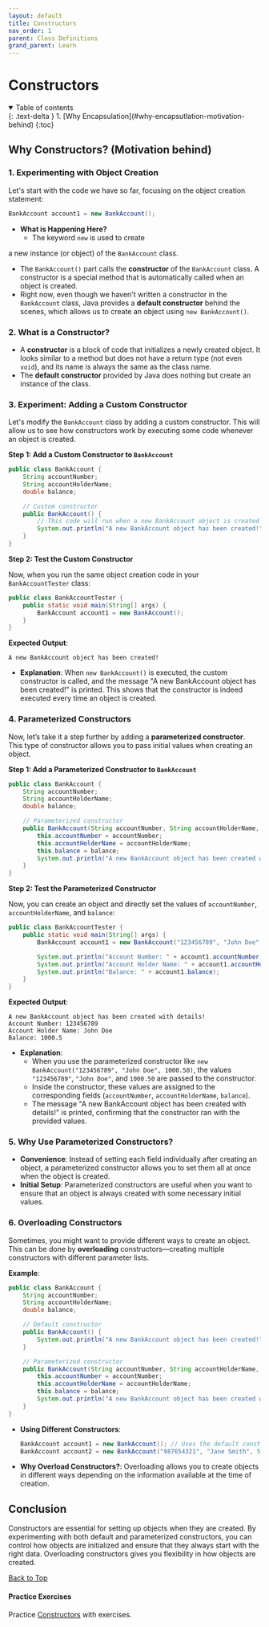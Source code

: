 ```yaml
---
layout: default
title: Constructors
nav_order: 1
parent: Class Definitions
grand_parent: Learn
---
```


# Constructors

<details open markdown="block">
  <summary>
    Table of contents
  </summary>
  {: .text-delta }
1. [Why Encapsulation](#why-encapsutlation-motivation-behind)
   {:toc}
</details>

## Why Constructors? (Motivation behind)

### 1. **Experimenting with Object Creation**
Let's start with the code we have so far, focusing on the object creation statement:

```java
BankAccount account1 = new BankAccount();
```

- **What is Happening Here?**
  - The keyword `new` is used to create

a new instance (or object) of the `BankAccount` class. 
  - The `BankAccount()` part calls the **constructor** of the `BankAccount` class. A constructor is a special method that is automatically called when an object is created.
  - Right now, even though we haven't written a constructor in the `BankAccount` class, Java provides a **default constructor** behind the scenes, which allows us to create an object using `new BankAccount()`.

### 2. **What is a Constructor?**
- A **constructor** is a block of code that initializes a newly created object. It looks similar to a method but does not have a return type (not even `void`), and its name is always the same as the class name.
- The **default constructor** provided by Java does nothing but create an instance of the class.

### 3. **Experiment: Adding a Custom Constructor**

Let's modify the `BankAccount` class by adding a custom constructor. This will allow us to see how constructors work by executing some code whenever an object is created.

**Step 1: Add a Custom Constructor to `BankAccount`**

```java
public class BankAccount {
    String accountNumber;
    String accountHolderName;
    double balance;

    // Custom constructor
    public BankAccount() {
        // This code will run when a new BankAccount object is created
        System.out.println("A new BankAccount object has been created!");
    }
}
```

**Step 2: Test the Custom Constructor**

Now, when you run the same object creation code in your `BankAccountTester` class:

```java
public class BankAccountTester {
    public static void main(String[] args) {
        BankAccount account1 = new BankAccount();
    }
}
```

**Expected Output**:
```
A new BankAccount object has been created!
```

- **Explanation**: When `new BankAccount()` is executed, the custom constructor is called, and the message "A new BankAccount object has been created!" is printed. This shows that the constructor is indeed executed every time an object is created.

### 4. **Parameterized Constructors**

Now, let’s take it a step further by adding a **parameterized constructor**. This type of constructor allows you to pass initial values when creating an object.

**Step 1: Add a Parameterized Constructor to `BankAccount`**

```java
public class BankAccount {
    String accountNumber;
    String accountHolderName;
    double balance;

    // Parameterized constructor
    public BankAccount(String accountNumber, String accountHolderName, double balance) {
        this.accountNumber = accountNumber;
        this.accountHolderName = accountHolderName;
        this.balance = balance;
        System.out.println("A new BankAccount object has been created with details!");
    }
}
```

**Step 2: Test the Parameterized Constructor**

Now, you can create an object and directly set the values of `accountNumber`, `accountHolderName`, and `balance`:

```java
public class BankAccountTester {
    public static void main(String[] args) {
        BankAccount account1 = new BankAccount("123456789", "John Doe", 1000.50);

        System.out.println("Account Number: " + account1.accountNumber);
        System.out.println("Account Holder Name: " + account1.accountHolderName);
        System.out.println("Balance: " + account1.balance);
    }
}
```

**Expected Output**:
```
A new BankAccount object has been created with details!
Account Number: 123456789
Account Holder Name: John Doe
Balance: 1000.5
```

- **Explanation**:
  - When you use the parameterized constructor like `new BankAccount("123456789", "John Doe", 1000.50)`, the values `"123456789"`, `"John Doe"`, and `1000.50` are passed to the constructor.
  - Inside the constructor, these values are assigned to the corresponding fields (`accountNumber`, `accountHolderName`, `balance`).
  - The message "A new BankAccount object has been created with details!" is printed, confirming that the constructor ran with the provided values.

### 5. **Why Use Parameterized Constructors?**

- **Convenience**: Instead of setting each field individually after creating an object, a parameterized constructor allows you to set them all at once when the object is created.
- **Initial Setup**: Parameterized constructors are useful when you want to ensure that an object is always created with some necessary initial values.

### 6. **Overloading Constructors**

Sometimes, you might want to provide different ways to create an object. This can be done by **overloading** constructors—creating multiple constructors with different parameter lists.

**Example**:

```java
public class BankAccount {
    String accountNumber;
    String accountHolderName;
    double balance;

    // Default constructor
    public BankAccount() {
        System.out.println("A new BankAccount object has been created!");
    }

    // Parameterized constructor
    public BankAccount(String accountNumber, String accountHolderName, double balance) {
        this.accountNumber = accountNumber;
        this.accountHolderName = accountHolderName;
        this.balance = balance;
        System.out.println("A new BankAccount object has been created with details!");
    }
}
```

- **Using Different Constructors**:
  ```java
  BankAccount account1 = new BankAccount(); // Uses the default constructor
  BankAccount account2 = new BankAccount("987654321", "Jane Smith", 500.75); // Uses the parameterized constructor
  ```

- **Why Overload Constructors?**: Overloading allows you to create objects in different ways depending on the information available at the time of creation.

## Conclusion
Constructors are essential for setting up objects when they are created. By experimenting with both default and parameterized constructors, you can control how objects are initialized and ensure that they always start with the right data. Overloading constructors gives you flexibility in how objects are created.

[Back to Top](#top)

#### Practice Exercises
Practice [Constructors](../../../practice/java/foundations/constructors) with exercises.
